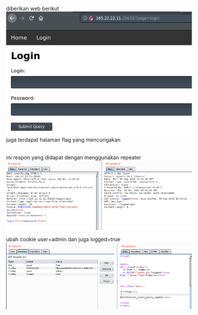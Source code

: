 diberikan web berikut<br>
<img src="web3.png">
<br>juga terdapat halaman flag yang mencurigakan<br>



<br>ini respon yang didapat dengan menggunakan repeater<br>
<img src="webb.png">

ubah cookie user=admin dan juga logged=true<br>
<img src="web2.png">
